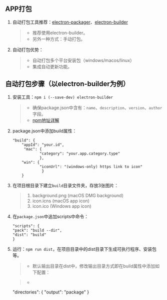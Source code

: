 

## APP打包

1. 自动打包工具推荐：[electron-packager](https://github.com/electron-userland/electron-packager)、[electron-builder](https://github.com/electron-userland/electron-builder)

	> * 推荐使用electron-builder。
	> * 另外一种方式：手动打包。
	
2. 自动打包优势：

	> * 自动打包多个平台安装包（windows/macos/linux）
	> * 集成自动更新功能。
	
## 自动打包步骤（以electron-builder为例）

1. 安装工具：`npm i (--save-dev) electron-builder`

	> * 确保package.json中含有：`name`、`description`、`version`、`author`字段。
	> * [npm地址详解](https://www.npmjs.com/package/electron-builder)
	
2. package.json中添加build属性：

	```
	"build": {
  		"appId": "your.id",
 		 "mac": {
    			"category": "your.app.category.type"
  				},
  		"win": {
    			"iconUrl": "(windows-only) https link to icon"
 				 }
		}
	```
	
3. 在项目根目录下建立`build`目录文件夹，存放3张图片：

	> 1. background.png (macOS DMG background)
	> 2. icon.icns (macOS app icon)
	> 3. icon.ico (Windows app icon)
	
4. 在`package.json`中追加scripts中命令：

	```
	"scripts": {
 	"pack": "build --dir",
  	"dist": "build"
	}
	```
	
5. 运行：`npm run dist`，在项目目录中的dist目录下生成可执行程序、安装包等。

	> * 默认输出目录在dist中，修改输出目录方式即在build属性中添加如下配置：
	
	> * ```
	"directories": {
    "output": "package"
	}
	```